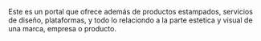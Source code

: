 Este es un portal que ofrece además de productos estampados, servicios de diseño, plataformas, y todo lo relaciondo a la parte estetica y visual de una marca, empresa o producto.

